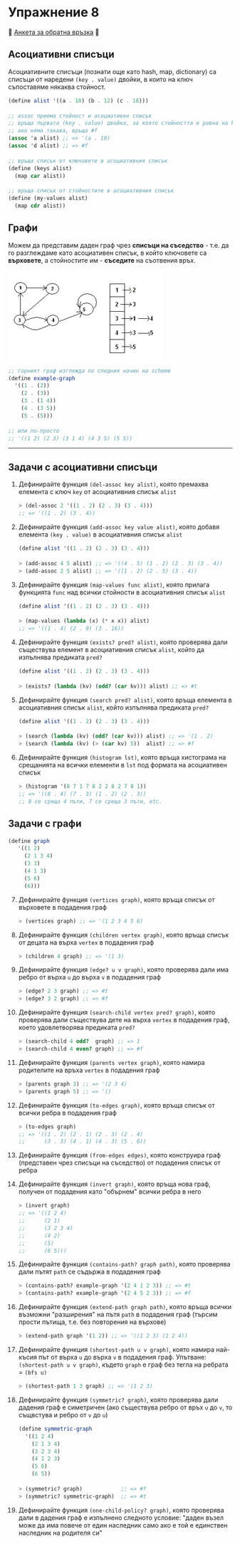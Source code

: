 # Упражнение 8

🌟 [Анкета за обратна връзка](https://forms.gle/oEZmEQsuSm2jvqTj9) 🌟 

## Асоциативни списъци

Асоциативните списъци (познати още като hash, map, dictionary) са списъци от наредени `(key . value)` двойки, в които на ключ съпоставяме някаква стойност.

```scheme
(define alist '((a . 10) (b . 12) (c . 18)))

;; аssoc приема стойност и асоциативен списък
;; връща първата (key . value) двойка, за която стойността е равна на key
;; ако няма такава, връща #f
(assoc 'a alist) ;; => '(a . 10)
(assoc 'd alist) ;; => #f

;; връща списък от ключовете в асоциативния списък
(define (keys alist)
  (map car alist))

;; връща списък от стойностите в асоциативния списък
(define (my-values alist)
  (map cdr alist))
```

## Графи

Можем да представим даден граф чрез **списъци на съседство** - т.е. да го разглеждаме като асоциативен списък, в който ключовете са **върховете**, а стойностите им - **съседите** на съотвения връх.

![Graph](./graph.gif)

```scheme
;; горният граф изглежда по следния начин на scheme
(define example-graph
  '((1 . (2))
    (2 . (3))
    (3 . (1 4))
    (4 . (3 5))
    (5 . (5)))

;; или по-просто
;; '((1 2) (2 3) (3 1 4) (4 3 5) (5 5))
```

---

## Задачи с асоциативни списъци

1. Дефинирайте функция `(del-assoc key alist)`, която премахва елемента с ключ `key` от асоциативния списък `alist`

    ```scheme
    > (del-assoc 2 '((1 . 2) (2 . 3) (3 . 4)))
    ;; => '((1 . 2) (3 . 4))
    ```

2. Дефинирайте функция `(add-assoc key value alist)`, която добавя елемента `(key . value)` в асоциативния списък `alist`

    ```scheme
    (define alist '((1 . 2) (2 . 3) (3 . 4)))

    > (add-assoc 4 5 alist) ;; => '((4 . 5) (1 . 2) (2 . 3) (3 . 4))
    > (add-assoc 2 5 alist) ;; => '((1 . 2) (2 . 5) (3 . 4))
    ```

3. Дефинирайте функция `(map-values func alist)`, която прилага функцията `func` над всички стойности в асоциативния списък `alist`

    ```scheme
    (define alist '((1 . 2) (2 . 3) (3 . 4)))

    > (map-values (lambda (x) (* x x)) alist)
    ;; => '((1 . 4) (2 . 9) (3 . 16))
    ```

4. Дефинирайте функция `(exists? pred? alist)`, която проверява дали съществува елемент в асоциативния списък `alist`, който да изпълнява предиката `pred?`

    ```scheme
    (define alist '((1 . 2) (2 . 3) (3 . 4)))

    > (exists? (lambda (kv) (odd? (car kv))) alist) ;; => #t
    ```

5. Дефинирайте функция `(search pred? alist)`, която връща елемента в асоциативния списък `alist`, който изпълнява предиката `pred?`

    ```scheme
    (define alist '((1 . 2) (2 . 3) (3 . 4)))

    > (search (lambda (kv) (odd? (car kv))) alist) ;; => '(1 . 2)
    > (search (lambda (kv) (> (car kv) 5))  alist) ;; => #f
    ```
  
6. Дефинирайте функция `(histogram lst)`, която връща хистограма на срещанията на всички елементи в `lst` под формата на асоциативен списък

    ```scheme
    > (histogram '(8 7 1 7 8 2 2 8 2 7 8 1))
    ;; => '((8 . 4) (7 . 3) (1 . 2) (2 . 3))
    ;; 8 се среща 4 пъти, 7 се среща 3 пъти, etc.
    ```

## Задачи с графи

```scheme
(define graph
   '((1 2)
     (2 1 3 4)
     (3 3)
     (4 1 3)
     (5 6)
     (6)))
```

7. Дефинирайте функция `(vertices graph)`, която връща списък от върховете в подадения граф

    ```scheme
    > (vertices graph) ;; => '(1 2 3 4 5 6)
    ```

8. Дефинирайте функция `(children vertex graph)`, която връща списък от децата на върха `vertex` в подадения граф

    ```scheme
    > (children 4 graph) ;; => '(1 3)
    ```

9. Дефинирайте функция `(edge? u v graph)`, която проверява дали има ребро от върха `u` до върха `v` в подадения граф

    ```scheme
    > (edge? 2 3 graph) ;; => #t
    > (edge? 3 2 graph) ;; => #f
    ```

10. Дефинирайте функция `(search-child vertex pred? graph)`, която проверява дали съществува дете на върха `vertex` в подадения граф, което удовлетворява предиката `pred?`

    ```scheme
    > (search-child 4 odd?  graph) ;; => 1
    > (search-child 4 even? graph) ;; => #f
    ```

11. Дефинирайте функция `(parents vertex graph)`, която намира родителите на връхa `vertex` в подадения граф

    ```scheme
    > (parents graph 3) ;; => '(2 3 4)
    > (parents graph 5) ;; => '()
    ```

12. Дефинирайте функция `(to-edges graph)`, която връща списък от всички ребра в подадения граф

    ```scheme
    > (to-edges graph)
    ;; => '((1 . 2) (2 . 1) (2 . 3) (2 . 4)
    ;;      (3 . 3) (4 . 1) (4 . 3) (5 . 6))
    ```

13. Дефинирайте функция `(from-edges edges)`, която конструира граф (представен чрез списъци на съседство) от подадения списък от ребра

14. Дефинирайте функция `(invert graph)`, която връща нова граф, получен от подадения като "обърнем" всички ребра в него

    ```scheme
    > (invert graph)
    ;; => '((1 2 4)
    ;;      (2 1)
    ;;      (3 2 3 4)
    ;;      (4 2)
    ;;      (5)
    ;;      (6 5)))
    ```

15. Дефинирайте функция `(contains-path? graph path)`, която проверява дали пътят `path` се съдържа в подадения граф

    ```scheme
    > (contains-path? example-graph '(2 4 1 2 3)) ;; => #t
    > (contains-path? example-graph '(2 4 5 2 3)) ;; => #f
    ```

16. Дефинирайте функция `(extend-path graph path)`, която връща всички възможни "разширения" на пътя `path` в подадения граф (търсим прости пътища, т.е. без повторения на върхове)

    ```scheme
    > (extend-path graph '(1 2)) ;; => '((1 2 3) (1 2 4))
    ```

17. Дефинирайте функция `(shortest-path u v graph)`, която намира най-късия път от върха `u` до върха `v` в подадения граф.
Упътване: `(shortest-path u v graph)`, където `graph` е граф без тегла на ребрата = `(bfs u)`

    ```scheme
    > (shortest-path 1 3 graph) ;; => '(1 2 3)
    ```

18. Дефинирайте функция `(symmetric? graph)`, която проверява дали дадения граф е симетричен (ако съществува ребро от връх `u` до `v`, то същвстува и ребро от `v` до `u`) 

    ```scheme
    (define symmetric-graph
      '((1 2 4)
        (2 1 3 4)
        (3 2 3 4)
        (4 1 2 3)
        (5 6)
        (6 5))

    > (symmetric? graph)            ;; => #f
    > (symmetric? symmetric-graph)  ;; => #t
    ```

19. Дефинирайте функция `(one-child-policy? graph)`, която проверява дали в дадения граф е изпълнено следното условие: "даден възел може да има повече от един наследник само ако е той е единствен наследник на родителя си"